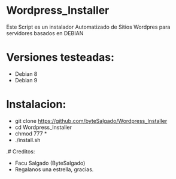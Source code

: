 # Wordpress_Installer

Este Script es un instalador Automatizado de Sitios Wordpres para servidores basados en DEBIAN

# Versiones testeadas:

* Debian 8
* Debian 9

# Instalacion:

* git clone https://github.com/byteSalgado/Wordpress_Installer
* cd Wordpress_Installer
* chmod 777 *
* ./install.sh

.# Creditos:

* Facu Salgado (ByteSalgado)
* Regalanos una estrella, gracias.

